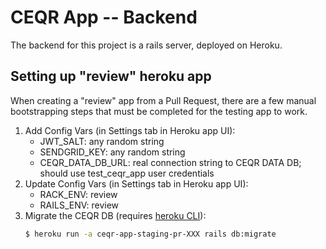 # CEQR App -- Backend
The backend for this project is a rails server, deployed on Heroku.

## Setting up "review" heroku app
When creating a "review" app from a Pull Request, there are a few manual bootstrapping steps that must be completed for the testing app to work.
1. Add Config Vars (in Settings tab in Heroku app UI):
    - JWT_SALT: any random string
    - SENDGRID_KEY: any random string
    - CEQR_DATA_DB_URL: real connection string to CEQR DATA DB; should use test_ceqr_app user credentials
2. Update Config Vars (in Settings tab in Heroku app UI):
    - RACK_ENV: review
    - RAILS_ENV: review
3. Migrate the CEQR DB (requires [heroku CLI](https://devcenter.heroku.com/articles/heroku-cli)):
    ```sh
    $ heroku run -a ceqr-app-staging-pr-XXX rails db:migrate
    ```

